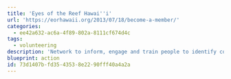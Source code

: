 ```yaml
---
title: 'Eyes of the Reef Hawai''i'
url: 'https://eorhawaii.org/2013/07/18/become-a-member/'
categories:
  - ee42a632-ac6a-4f89-802a-8111cf674d4c
tags:
  - volunteering
description: 'Network to inform, engage and train people to identify coral bleaching, disease and invasive species outbreaks. They have a broad outreach program that helps to provide critical training for rapid response monitoring and stewardship of precious marine resources.'
blueprint: action
id: 73d1407b-fd35-4353-8e22-90fff40a4a2a
---
```


